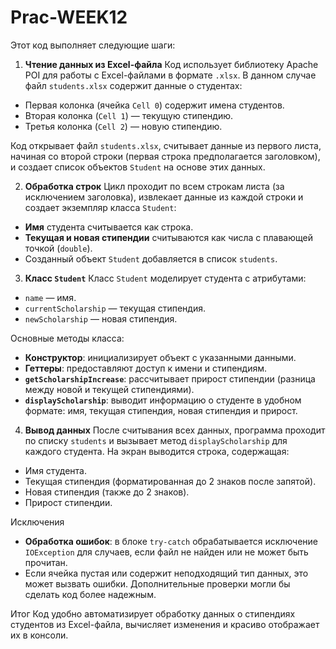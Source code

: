 # Prac-WEEK12
Этот код выполняет следующие шаги:

 1. **Чтение данных из Excel-файла**
Код использует библиотеку Apache POI для работы с Excel-файлами в формате `.xlsx`. В данном случае файл `students.xlsx` содержит данные о студентах:

- Первая колонка (ячейка `Cell 0`) содержит имена студентов.
- Вторая колонка (`Cell 1`) — текущую стипендию.
- Третья колонка (`Cell 2`) — новую стипендию.

Код открывает файл `students.xlsx`, считывает данные из первого листа, начиная со второй строки (первая строка предполагается заголовком), и создает список объектов `Student` на основе этих данных.

2. **Обработка строк**
Цикл проходит по всем строкам листа (за исключением заголовка), извлекает данные из каждой строки и создает экземпляр класса `Student`:

- **Имя** студента считывается как строка.
- **Текущая и новая стипендии** считываются как числа с плавающей точкой (`double`).
- Созданный объект `Student` добавляется в список `students`.

3. **Класс `Student`**
Класс `Student` моделирует студента с атрибутами:
- `name` — имя.
- `currentScholarship` — текущая стипендия.
- `newScholarship` — новая стипендия.

 Основные методы класса:
- **Конструктор**: инициализирует объект с указанными данными.
- **Геттеры**: предоставляют доступ к имени и стипендиям.
- **`getScholarshipIncrease`**: рассчитывает прирост стипендии (разница между новой и текущей стипендиями).
- **`displayScholarship`**: выводит информацию о студенте в удобном формате: имя, текущая стипендия, новая стипендия и прирост.

 4. **Вывод данных**
После считывания всех данных, программа проходит по списку `students` и вызывает метод `displayScholarship` для каждого студента. На экран выводится строка, содержащая:
- Имя студента.
- Текущая стипендия (форматированная до 2 знаков после запятой).
- Новая стипендия (также до 2 знаков).
- Прирост стипендии.

Исключения
- **Обработка ошибок**: в блоке `try-catch` обрабатывается исключение `IOException` для случаев, если файл не найден или не может быть прочитан.
- Если ячейка пустая или содержит неподходящий тип данных, это может вызвать ошибки. Дополнительные проверки могли бы сделать код более надежным.

Итог
Код удобно автоматизирует обработку данных о стипендиях студентов из Excel-файла, вычисляет изменения и красиво отображает их в консоли.
